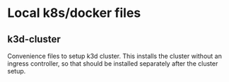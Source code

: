 # Local k8s/docker files

## k3d-cluster

Convenience files to setup k3d cluster. This installs the cluster without an ingress controller, so that should be installed separately after the cluster setup.